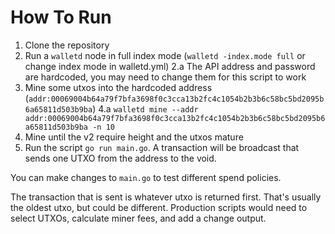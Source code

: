 # How To Run

1. Clone the repository
2. Run a `walletd` node in full index mode (`walletd -index.mode full` or change index mode in walletd.yml)
	2.a The API address and password are hardcoded, you may need to change them for this script to work
3. Mine some utxos into the hardcoded address (`addr:00069004b64a79f7bfa3698f0c3cca13b2fc4c1054b2b3b6c58bc5bd2095b6a65811d503b9ba`)
	4.a `walletd mine --addr addr:00069004b64a79f7bfa3698f0c3cca13b2fc4c1054b2b3b6c58bc5bd2095b6a65811d503b9ba -n 10`
4. Mine until the v2 require height and the utxos mature
5. Run the script `go run main.go`. A transaction will be broadcast that sends one UTXO from the address to the void.

You can make changes to `main.go` to test different spend policies. 

The transaction that is sent is whatever utxo is returned first. That's usually the oldest utxo, but could be different. Production scripts would need to select UTXOs, calculate miner fees, and add a change output.